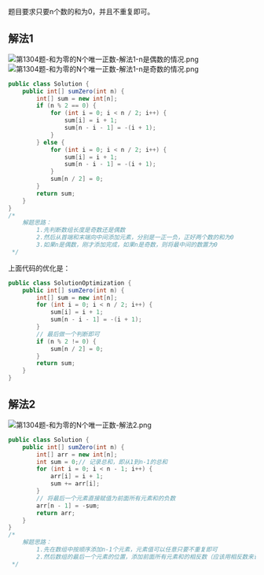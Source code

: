 题目要求只要n个数的和为0，并且不重复即可。
## 解法1
![第1304题-和为零的N个唯一正数-解法1-n是偶数的情况.png](https://pic.leetcode-cn.com/1615879735-lOraYb-%E7%AC%AC1304%E9%A2%98-%E5%92%8C%E4%B8%BA%E9%9B%B6%E7%9A%84N%E4%B8%AA%E5%94%AF%E4%B8%80%E6%AD%A3%E6%95%B0-%E8%A7%A3%E6%B3%951-n%E6%98%AF%E5%81%B6%E6%95%B0%E7%9A%84%E6%83%85%E5%86%B5.png)
![第1304题-和为零的N个唯一正数-解法1-n是奇数的情况.png](https://pic.leetcode-cn.com/1615879743-scUrlR-%E7%AC%AC1304%E9%A2%98-%E5%92%8C%E4%B8%BA%E9%9B%B6%E7%9A%84N%E4%B8%AA%E5%94%AF%E4%B8%80%E6%AD%A3%E6%95%B0-%E8%A7%A3%E6%B3%951-n%E6%98%AF%E5%A5%87%E6%95%B0%E7%9A%84%E6%83%85%E5%86%B5.png)
```java
public class Solution {
    public int[] sumZero(int n) {
        int[] sum = new int[n];
        if (n % 2 == 0) {
            for (int i = 0; i < n / 2; i++) {
                sum[i] = i + 1;
                sum[n - i - 1] = -(i + 1);
            }
        } else {
            for (int i = 0; i < n / 2; i++) {
                sum[i] = i + 1;
                sum[n - i - 1] = -(i + 1);
            }
            sum[n / 2] = 0;
        }
        return sum;
    }
}
/*
    解题思路：
        1.先判断数组长度是奇数还是偶数
        2.然后从首端和末端向中间添加元素，分别是一正一负，正好两个数的和为0
        3.如果n是偶数，刚才添加完成，如果n是奇数，则将最中间的数置为0
 */
```
上面代码的优化是：
```java
public class SolutionOptimization {
    public int[] sumZero(int n) {
        int[] sum = new int[n];
        for (int i = 0; i < n / 2; i++) {
            sum[i] = i + 1;
            sum[n - i - 1] = -(i + 1);
        }
        // 最后做一个判断即可
        if (n % 2 != 0) {
            sum[n / 2] = 0;
        }
        return sum;
    }
}
```
## 解法2
![第1304题-和为零的N个唯一正数-解法2.png](https://pic.leetcode-cn.com/1615879824-KriRBJ-%E7%AC%AC1304%E9%A2%98-%E5%92%8C%E4%B8%BA%E9%9B%B6%E7%9A%84N%E4%B8%AA%E5%94%AF%E4%B8%80%E6%AD%A3%E6%95%B0-%E8%A7%A3%E6%B3%952.png)
```java
public class Solution {
    public int[] sumZero(int n) {
        int[] arr = new int[n];
        int sum = 0;// 记录总和，即从1到n-1的总和
        for (int i = 0; i < n - 1; i++) {
            arr[i] = i + 1;
            sum += arr[i];
        }
        // 将最后一个元素直接赋值为前面所有元素和的负数
        arr[n - 1] = -sum;
        return arr;
    }
}
/*
    解题思路：
        1.先在数组中按顺序添加n-1个元素，元素值可以任意只要不重复即可
        2.然后数组的最后一个元素的位置，添加前面所有元素和的相反数（应该用相反数来说明，前面的n-1个数可能是负数，本例中添加的是正数而已）。
 */
```
